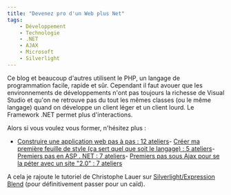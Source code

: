 ```yaml
---
title: "Devenez pro d'un Web plus Net"
tags:
    - Développement
    - Technologie
    - .NET
    - AJAX
    - Microsoft
    - Silverlight
---
```


Ce blog et beaucoup d'autres utilisent le PHP, un langage de programmation
facile, rapide et s&#xFB;r. Cependant il faut avouer que les environnements de
développements n'ont pas toujours la richesse de Visual Studio et qu'on ne
retrouve pas du tout les mêmes classes (ou le même langage) quand on développe
un client léger et un client lourd. Le Framework .NET permet plus
d'interactions.</p>

Alors si vous voulez vous former, n'hésitez plus&nbsp;:

-   [Construire une application web pas à pas&nbsp;: 12 ateliers](http://msdn.microsoft.com/en-us/aa336522)-
    [Créer ma première feuille de style (ça sert quel que soit le langage)&nbsp;: 5 ateliers](http://msdn.microsoft.com/en-us/aa336522)-
    [Premiers pas en ASP . NET&nbsp;: 7 ateliers](http://msdn.microsoft.com/en-us/aa336522)-
    [Premiers pas sous Ajax pour se la péter avec un site &quot;2.0&quot;&nbsp;: 7 ateliers](http://msdn.microsoft.com/en-us/aa336522)

A cela je rajoute le tutoriel de Christophe Lauer sur
[Silverlight/Expression Blend](http://blogs.msdn.com/b/clauer/archive/2007/09/18/mon-tutoriel-expression-blend-et-silverlight-1-0-en-avant-premi-re.aspx)
(pour définitivement passer pour un ca&#xEF;d).
